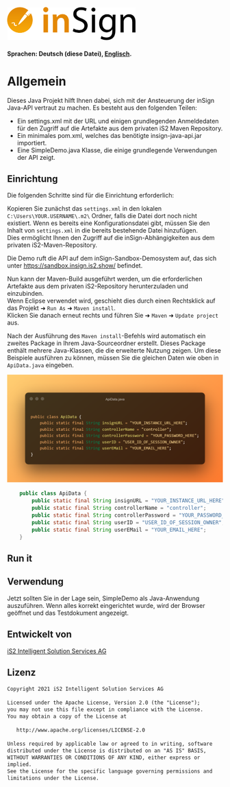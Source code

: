 [<img src="./DEV/inSign_logo.svg" width="300" />](https://www.getinsign.com/)
------
**Sprachen: Deutsch (diese Datei), [Englisch](readme.md).**

# Allgemein

Dieses Java Projekt hilft Ihnen dabei, sich mit der Ansteuerung der inSign Java-API vertraut zu machen.
Es besteht aus den folgenden Teilen:

* Ein settings.xml mit der URL und einigen grundlegenden Anmeldedaten für den Zugriff auf die Artefakte aus dem privaten iS2 Maven Repository.
* Ein minimales pom.xml, welches das benötigte insign-java-api.jar importiert.
* Eine SimpleDemo.java Klasse, die einige grundlegende Verwendungen der API zeigt.

## Einrichtung

Die folgenden Schritte sind für die Einrichtung erforderlich:

Kopieren Sie zunächst das `settings.xml` in den lokalen `C:\Users\YOUR.USERNAME\.m2\` Ordner, falls die Datei dort noch nicht existiert. Wenn es bereits eine Konfigurationsdatei gibt, müssen Sie den Inhalt von `settings.xml` in die bereits bestehende Datei hinzufügen.<br />
Dies ermöglicht Ihnen den Zugriff auf die inSign-Abhängigkeiten aus dem privaten iS2-Maven-Repository.

Die Demo ruft die API auf dem inSign-Sandbox-Demosystem auf, das sich unter https://sandbox.insign.is2.show/ befindet.

Nun kann der Maven-Build ausgeführt werden, um die erforderlichen Artefakte aus dem privaten iS2-Repository herunterzuladen und einzubinden.<br/>
Wenn Eclipse verwendet wird, geschieht dies durch einen Rechtsklick auf das Projekt ➜ `Run As` ➜ `Maven install`.<br/>
Klicken Sie danach erneut rechts und führen Sie ➜ `Maven` ➜ `Update project` aus.

Nach der Ausführung des `Maven install`-Befehls wird automatisch ein zweites Package in Ihrem Java-Sourceordner erstellt.
Dieses Package enthält mehrere Java-Klassen, die die erweiterte Nutzung zeigen. Um diese Beispiele ausführen zu können,
müssen Sie die gleichen Daten wie oben in `ApiData.java` eingeben.

<img src="./DEV/setup_test_api_data.png" width="850" />

```java
    public class ApiData {
        public static final String insignURL = "YOUR_INSTANCE_URL_HERE";
        public static final String controllerName = "controller";
        public static final String controllerPassword = "YOUR_PASSWORD_HERE";
        public static final String userID = "USER_ID_OF_SESSION_OWNER";
        public static final String userEMail = "YOUR_EMAIL_HERE";
    }
```

## Run it

## Verwendung

Jetzt sollten Sie in der Lage sein, SimpleDemo als Java-Anwendung auszuführen. Wenn alles korrekt eingerichtet wurde, wird der Browser geöffnet und das Testdokument angezeigt.

## Entwickelt von

[iS2 Intelligent Solution Services AG](https://www.is2.de/)

## Lizenz

    Copyright 2021 iS2 Intelligent Solution Services AG

    Licensed under the Apache License, Version 2.0 (the "License");
    you may not use this file except in compliance with the License.
    You may obtain a copy of the License at

       http://www.apache.org/licenses/LICENSE-2.0

    Unless required by applicable law or agreed to in writing, software
    distributed under the License is distributed on an "AS IS" BASIS,
    WITHOUT WARRANTIES OR CONDITIONS OF ANY KIND, either express or implied.
    See the License for the specific language governing permissions and
    limitations under the License.
